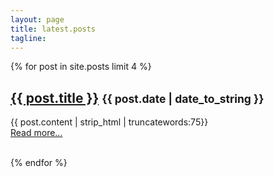 ```yaml
---
layout: page
title: latest.posts
tagline: 
---
```




{% for post in site.posts limit 4 %}
<div class="row">
  <div class="span10">
  <h2>
    <a href="{{ BASE_PATH }}{{ post.url }}">{{ post.title }}</a>
    <small>{{ post.date | date_to_string }}</small>
  </h2>
  <p>
    {{ post.content | strip_html | truncatewords:75}}<br>
    <a href="{{ post.url }}">Read more...</a><br><br>
  </p>        
  </div>
</div>
{% endfor %}